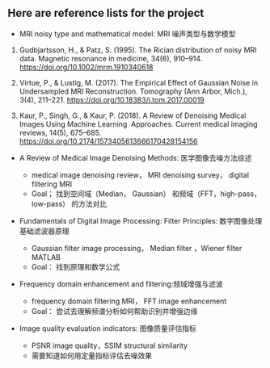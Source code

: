 ## Here are reference lists for the project
* MRI noisy type and mathematical model: MRI 噪声类型与数学模型

1. Gudbjartsson, H., & Patz, S. (1995). The Rician distribution of noisy MRI data. Magnetic resonance in medicine, 34(6), 910–914. https://doi.org/10.1002/mrm.1910340618
   
3. Virtue, P., & Lustig, M. (2017). The Empirical Effect of Gaussian Noise in Undersampled MRI Reconstruction. Tomography (Ann Arbor, Mich.), 3(4), 211–221. https://doi.org/10.18383/j.tom.2017.00019
   
5. Kaur, P., Singh, G., & Kaur, P. (2018). A Review of Denoising Medical Images Using Machine Learning  Approaches. Current medical imaging reviews, 14(5), 675–685. https://doi.org/10.2174/1573405613666170428154156

* A Review of Medical Image Denoising Methods:  医学图像去噪方法综述
  * medical image denoising review， MRI denoising survey， digital filtering MRI
  * Goal； 找到空间域（Median， Gaussian） 和频域（FFT，high-pass， low-pass） 的方法对比
  
* Fundamentals of Digital Image Processing: Filter Principles: 数字图像处理基础滤波器原理
  * Gaussian filter image processing， Median filter ，Wiener filter MATLAB
  * Goal： 找到原理和数学公式

  
* Frequency domain enhancement and filtering:频域增强与滤波
  * frequency domain filtering MRI， FFT image enhancement
  * Goal： 尝试去理解频谱分析如何帮助识别并增强边缘

  
* Image quality evaluation indicators: 图像质量评估指标
  * PSNR image quality，SSIM structural similarity
  * 需要知道如何用定量指标评估去噪效果
    
  
